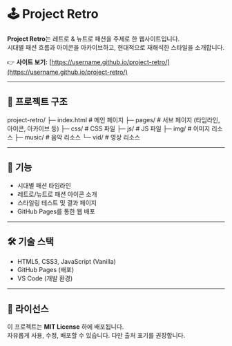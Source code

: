 # 🕹️ Project Retro

**Project Retro**는 레트로 & 뉴트로 패션을 주제로 한 웹사이트입니다.  
시대별 패션 흐름과 아이콘을 아카이브하고, 현대적으로 재해석한 스타일을 소개합니다.  

👉 **사이트 보기:** [https://username.github.io/project-retro/](https://username.github.io/project-retro/)

---

## 📂 프로젝트 구조
project-retro/
├─ index.html # 메인 페이지
├─ pages/ # 서브 페이지 (타임라인, 아이콘, 아카이브 등)
├─ css/ # CSS 파일
├─ js/ # JS 파일
├─ img/ # 이미지 리소스
├─ music/ # 음악 리소스
└─ vid/ # 영상 리소스

---

## 🚀 기능
- 시대별 패션 타임라인
- 레트로/뉴트로 패션 아이콘 소개
- 스타일링 테스트 및 결과 페이지
- GitHub Pages를 통한 웹 배포

---

## 🛠️ 기술 스택
- HTML5, CSS3, JavaScript (Vanilla)
- GitHub Pages (배포)
- VS Code (개발 환경)

---

## 📜 라이선스
이 프로젝트는 **MIT License** 하에 배포됩니다.  
자유롭게 사용, 수정, 배포할 수 있습니다. 다만 출처 표기를 권장합니다.
